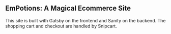 ## EmPotions: A Magical Ecommerce Site

This site is built with Gatsby on the frontend and Sanity on the backend.  The shopping cart and checkout are handled by Snipcart.

